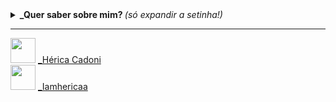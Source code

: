 <details>
  <summary> <b> _Quer saber sobre mim? </b> <i>(só expandir a setinha!)</i> </summary><br>

 - 🌱 Atualmente trabalhando e estudando [.NET](https://dotnet.microsoft.com/), amando (e às vezes odiando) cada segundo!
 - 🧡 Estagiária de desenvolvimento backend no Itáu Unibanco, mais especificamente no app de investimentos íon 💚
   
#### - Algumas coisinhas que já mexi durante minha vida de dev:
  
<p align="center"><br>
  <img height="40" src="https://raw.githubusercontent.com/jmnote/z-icons/master/svg/csharp.svg">
    &nbsp;&nbsp;&nbsp;&nbsp;&nbsp;&nbsp;&nbsp;&nbsp;&nbsp;&nbsp;&nbsp;&nbsp;&nbsp;
   <img height="40" src="https://img.icons8.com/fluency/48/000000/grafana.png">
    &nbsp;&nbsp;&nbsp;&nbsp;&nbsp;&nbsp;&nbsp;&nbsp;&nbsp;&nbsp;&nbsp;&nbsp;&nbsp;
    <img height="40" src="https://img.icons8.com/color/48/000000/splunk.png"/>
    &nbsp;&nbsp;&nbsp;&nbsp;&nbsp;&nbsp;&nbsp;&nbsp;&nbsp;&nbsp;&nbsp;&nbsp;&nbsp;
       <img height="40" src="https://img.icons8.com/external-tal-revivo-shadow-tal-revivo/24/000000/external-net-or-dot-net-a-software-framework-developed-by-microsoft-logo-shadow-tal-revivo.png"/>
    &nbsp;&nbsp;&nbsp;&nbsp;&nbsp;&nbsp;&nbsp;&nbsp;&nbsp;&nbsp;&nbsp;&nbsp;&nbsp;
       <img height="40" src="https://img.icons8.com/color/48/000000/amazon-web-services.png"/>
    &nbsp;&nbsp;&nbsp;&nbsp;&nbsp;&nbsp;&nbsp;&nbsp;&nbsp;&nbsp;&nbsp;&nbsp;&nbsp;
          <img height="40" src="https://img.icons8.com/color/48/000000/visual-studio--v2.png"/>
    &nbsp;&nbsp;&nbsp;&nbsp;&nbsp;&nbsp;&nbsp;&nbsp;&nbsp;&nbsp;&nbsp;&nbsp;&nbsp;
            <img height="40" src="https://img.icons8.com/color/48/000000/docker.png"/>
    &nbsp;&nbsp;&nbsp;&nbsp;&nbsp;&nbsp;&nbsp;&nbsp;&nbsp;&nbsp;&nbsp;&nbsp;&nbsp;
</p>
<br>
  
#### - Minhas estatísticas aqui no GitHub:
<p align="center">  
  <a href="https://github.com/bragabriel/github-readme-stats">
    <img align="center" height="165" src="https://github-readme-stats.vercel.app/api?username=iamherica&theme=onedark">
  <a href="https://github.com/bragabriel/github-readme-stats">
    <img align="center" src="https://github-readme-stats.anuraghazra1.vercel.app/api/top-langs/?username=iamherica&theme=onedark&layout=compact">
</a>
  </a>
</p>

[![Visits Badge](https://badges.pufler.dev/visits/iamherica/iamherica)](https://badges.pufler.dev)
[![Years Badge](https://badges.pufler.dev/years/iamherica)](https://badges.pufler.dev)
   
</details>

---

 <img height="40" src="https://img.icons8.com/color/48/000000/linkedin-circled--v1.png"/> [_Hérica Cadoni](https://www.linkedin.com/in/h%C3%A9rica-cadoni/)
 <br>
 <img height="40" src="https://img.icons8.com/fluency/48/000000/instagram-new.png"/> [_Iamhericaa](https://www.instagram.com/iamhericaa/)













